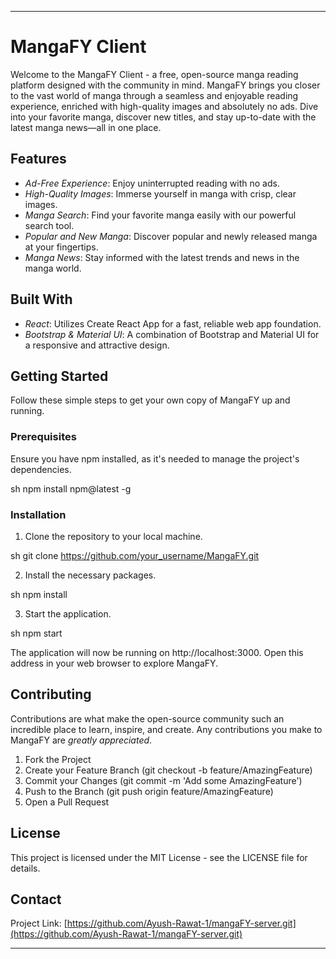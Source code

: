 ---

# MangaFY Client

Welcome to the MangaFY Client - a free, open-source manga reading platform designed with the community in mind. MangaFY brings you closer to the vast world of manga through a seamless and enjoyable reading experience, enriched with high-quality images and absolutely no ads. Dive into your favorite manga, discover new titles, and stay up-to-date with the latest manga news—all in one place.

## Features

- *Ad-Free Experience*: Enjoy uninterrupted reading with no ads.
- *High-Quality Images*: Immerse yourself in manga with crisp, clear images.
- *Manga Search*: Find your favorite manga easily with our powerful search tool.
- *Popular and New Manga*: Discover popular and newly released manga at your fingertips.
- *Manga News*: Stay informed with the latest trends and news in the manga world.

## Built With

- *React*: Utilizes Create React App for a fast, reliable web app foundation.
- *Bootstrap & Material UI*: A combination of Bootstrap and Material UI for a responsive and attractive design.

## Getting Started

Follow these simple steps to get your own copy of MangaFY up and running.

### Prerequisites

Ensure you have npm installed, as it's needed to manage the project's dependencies.

sh
npm install npm@latest -g


### Installation

1. Clone the repository to your local machine.

sh
git clone https://github.com/your_username/MangaFY.git


2. Install the necessary packages.

sh
npm install


3. Start the application.

sh
npm start


The application will now be running on http://localhost:3000. Open this address in your web browser to explore MangaFY.

## Contributing

Contributions are what make the open-source community such an incredible place to learn, inspire, and create. Any contributions you make to MangaFY are *greatly appreciated*.

1. Fork the Project
2. Create your Feature Branch (git checkout -b feature/AmazingFeature)
3. Commit your Changes (git commit -m 'Add some AmazingFeature')
4. Push to the Branch (git push origin feature/AmazingFeature)
5. Open a Pull Request

## License

This project is licensed under the MIT License - see the LICENSE file for details.

## Contact

Project Link: [https://github.com/Ayush-Rawat-1/mangaFY-server.git](https://github.com/Ayush-Rawat-1/mangaFY-server.git)

---
